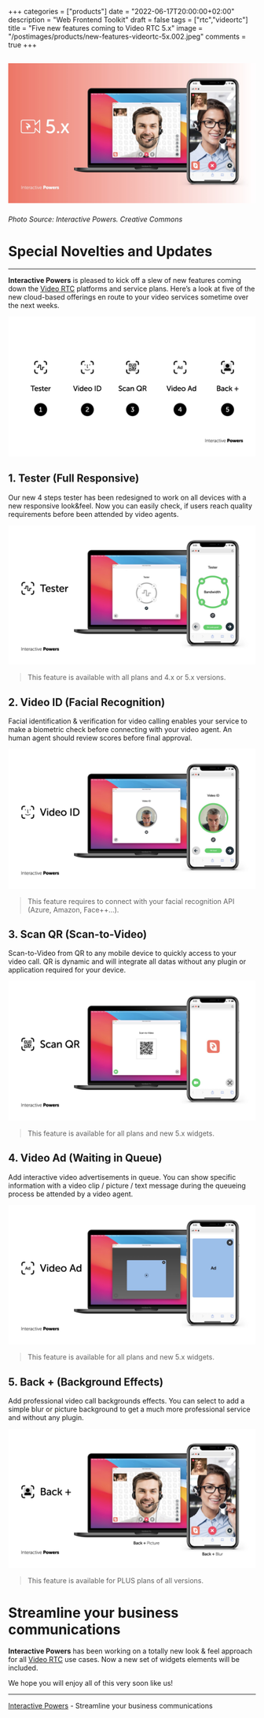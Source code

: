 +++
categories = ["products"]
date = "2022-06-17T20:00:00+02:00"
description = "Web Frontend Toolkit"
draft = false
tags = ["rtc","videortc"]
title = "Five new features coming to Video RTC 5.x"
image = "/postimages/products/new-features-videortc-5x.002.jpeg"
comments = true
+++

![Video RTC 5.x News](/postimages/products/new-features-videortc-5x.002.jpeg)
------------
###### Photo Source: Interactive Powers. Creative Commons

# Special Novelties and Updates
---

**Interactive Powers** is pleased to kick off a slew of new features coming down the [Video RTC](https://www.ivrpowers.com/videortc/) platforms and service plans. Here’s a look at five of the new cloud-based offerings en route to your video services sometime over the next weeks.

![Video RTC 5.x New Features](/postimages/products/new-features-videortc-5x.003.jpeg)

##	1. Tester (Full Responsive)

Our new 4 steps tester has been redesigned to work on all devices with a new responsive look&feel. Now you can easily check, if users reach quality requirements before been attended by video agents.

![Video RTC 5.x Tester](/postimages/products/new-features-videortc-5x.004.jpeg)

> This feature is available with all plans and 4.x or 5.x versions. 

##	2. Video ID (Facial Recognition)

Facial identification & verification for video calling enables your service to make a biometric check before connecting with your video agent. An human agent should review scores before final approval. 

![Video RTC 5.x Video ID](/postimages/products/new-features-videortc-5x.005.jpeg)

> This feature requires to connect with your facial recognition API (Azure, Amazon, Face++…).

##	3. Scan QR (Scan-to-Video)

Scan-to-Video from QR to any mobile device to quickly access to your video call. QR is dynamic and will integrate all datas without any plugin or application required for your device. 

![Video RTC 5.x New Features](/postimages/products/new-features-videortc-5x.006.jpeg)

> This feature is available for all plans and new 5.x widgets.

##	4. Video Ad (Waiting in Queue)

Add interactive video advertisements in queue. You can show specific information with a video clip / picture / text message during the queueing process be attended by a video agent.

![Video RTC 5.x New Features](/postimages/products/new-features-videortc-5x.007.jpeg)

> This feature is available for all plans and new 5.x widgets.

##	5. Back + (Background Effects)

Add professional video call backgrounds effects. You can select to add a simple blur or picture background to get a much more professional service and without any plugin. 

![Video RTC 5.x Back+](/postimages/products/new-features-videortc-5x.008.jpeg)

> This feature is available for PLUS plans of all versions.

#	Streamline your business communications

**Interactive Powers** has been working on a totally new look & feel approach for all [Video RTC](https://www.ivrpowers.com/videortc/) use cases. Now a new set of widgets elements will be included.

We hope you will enjoy all of this very soon like us!

---
[Interactive Powers](http://www.ivrpowers.com/ ) - Streamline your business communications
